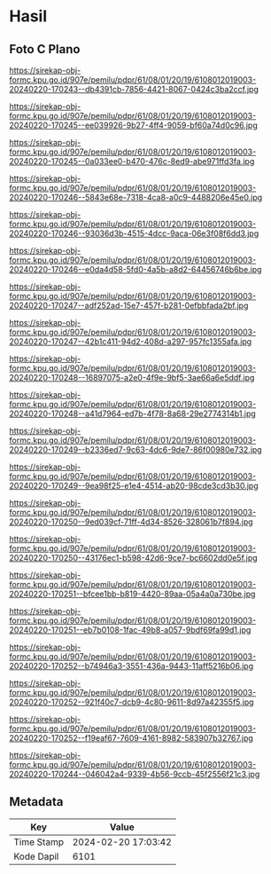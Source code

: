 # Hasil

## Foto C Plano

https://sirekap-obj-formc.kpu.go.id/907e/pemilu/pdpr/61/08/01/20/19/6108012019003-20240220-170243--db4391cb-7856-4421-8067-0424c3ba2ccf.jpg

https://sirekap-obj-formc.kpu.go.id/907e/pemilu/pdpr/61/08/01/20/19/6108012019003-20240220-170245--ee039926-9b27-4ff4-9059-bf60a74d0c96.jpg

https://sirekap-obj-formc.kpu.go.id/907e/pemilu/pdpr/61/08/01/20/19/6108012019003-20240220-170245--0a033ee0-b470-476c-8ed9-abe971ffd3fa.jpg

https://sirekap-obj-formc.kpu.go.id/907e/pemilu/pdpr/61/08/01/20/19/6108012019003-20240220-170246--5843e68e-7318-4ca8-a0c9-4488206e45e0.jpg

https://sirekap-obj-formc.kpu.go.id/907e/pemilu/pdpr/61/08/01/20/19/6108012019003-20240220-170246--93036d3b-4515-4dcc-9aca-06e3f08f6dd3.jpg

https://sirekap-obj-formc.kpu.go.id/907e/pemilu/pdpr/61/08/01/20/19/6108012019003-20240220-170246--e0da4d58-5fd0-4a5b-a8d2-64456746b6be.jpg

https://sirekap-obj-formc.kpu.go.id/907e/pemilu/pdpr/61/08/01/20/19/6108012019003-20240220-170247--adf252ad-15e7-457f-b281-0efbbfada2bf.jpg

https://sirekap-obj-formc.kpu.go.id/907e/pemilu/pdpr/61/08/01/20/19/6108012019003-20240220-170247--42b1c411-94d2-408d-a297-957fc1355afa.jpg

https://sirekap-obj-formc.kpu.go.id/907e/pemilu/pdpr/61/08/01/20/19/6108012019003-20240220-170248--16897075-a2e0-4f9e-9bf5-3ae66a6e5ddf.jpg

https://sirekap-obj-formc.kpu.go.id/907e/pemilu/pdpr/61/08/01/20/19/6108012019003-20240220-170248--a41d7964-ed7b-4f78-8a68-29e2774314b1.jpg

https://sirekap-obj-formc.kpu.go.id/907e/pemilu/pdpr/61/08/01/20/19/6108012019003-20240220-170249--b2336ed7-9c63-4dc6-9de7-86f00980e732.jpg

https://sirekap-obj-formc.kpu.go.id/907e/pemilu/pdpr/61/08/01/20/19/6108012019003-20240220-170249--9ea98f25-e1e4-4514-ab20-98cde3cd3b30.jpg

https://sirekap-obj-formc.kpu.go.id/907e/pemilu/pdpr/61/08/01/20/19/6108012019003-20240220-170250--9ed039cf-71ff-4d34-8526-328061b7f894.jpg

https://sirekap-obj-formc.kpu.go.id/907e/pemilu/pdpr/61/08/01/20/19/6108012019003-20240220-170250--43176ec1-b598-42d6-9ce7-bc6602dd0e5f.jpg

https://sirekap-obj-formc.kpu.go.id/907e/pemilu/pdpr/61/08/01/20/19/6108012019003-20240220-170251--bfcee1bb-b819-4420-89aa-05a4a0a730be.jpg

https://sirekap-obj-formc.kpu.go.id/907e/pemilu/pdpr/61/08/01/20/19/6108012019003-20240220-170251--eb7b0108-1fac-49b8-a057-9bdf69fa99d1.jpg

https://sirekap-obj-formc.kpu.go.id/907e/pemilu/pdpr/61/08/01/20/19/6108012019003-20240220-170252--b74946a3-3551-436a-9443-11aff5216b06.jpg

https://sirekap-obj-formc.kpu.go.id/907e/pemilu/pdpr/61/08/01/20/19/6108012019003-20240220-170252--921f40c7-dcb9-4c80-9611-8d97a42355f5.jpg

https://sirekap-obj-formc.kpu.go.id/907e/pemilu/pdpr/61/08/01/20/19/6108012019003-20240220-170252--f19eaf67-7609-4161-8982-583907b32767.jpg

https://sirekap-obj-formc.kpu.go.id/907e/pemilu/pdpr/61/08/01/20/19/6108012019003-20240220-170244--046042a4-9339-4b56-9ccb-45f2556f21c3.jpg


## Metadata

| Key        | Value               |
| ---------- | ------------------- |
| Time Stamp | 2024-02-20 17:03:42 |
| Kode Dapil | 6101                |



